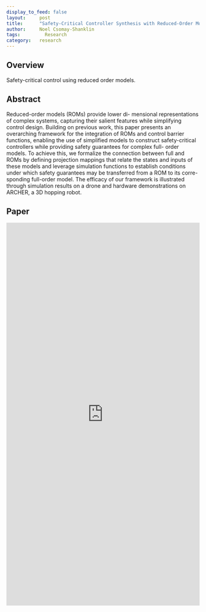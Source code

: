 ```yaml
---
display_to_feed: false
layout:     post
title:      "Safety-Critical Controller Synthesis with Reduced-Order Models"
author:     Noel Csomay-Shanklin
tags: 		  Research
category:   research
---
```


## Overview
Safety-critical control using reduced order models.

## Abstract
Reduced-order models (ROMs) provide lower di-
mensional representations of complex systems, capturing their
salient features while simplifying control design. Building on
previous work, this paper presents an overarching framework
for the integration of ROMs and control barrier functions,
enabling the use of simplified models to construct safety-critical
controllers while providing safety guarantees for complex full-
order models. To achieve this, we formalize the connection
between full and ROMs by defining projection mappings that
relate the states and inputs of these models and leverage
simulation functions to establish conditions under which safety
guarantees may be transferred from a ROM to its corre-
sponding full-order model. The efficacy of our framework is
illustrated through simulation results on a drone and hardware
demonstrations on ARCHER, a 3D hopping robot.

## Paper
<iframe style="width:100%" height="1000px" src="https://noelc-s.github.io/website/papers/ROM.pdf" frameborder="0" allowfullscreen></iframe>
